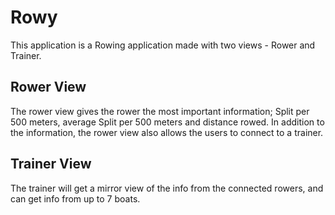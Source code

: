 # Rowy
This application is a Rowing application made with two views - Rower and Trainer. 

## Rower View
The rower view gives the rower the most important information; Split per 500 meters, average Split per 500 meters and distance rowed. In addition to the information, the rower view also allows the users to connect to a trainer. 

## Trainer View
The trainer will get a mirror view of the info from the connected rowers, and can get info from up to 7 boats.